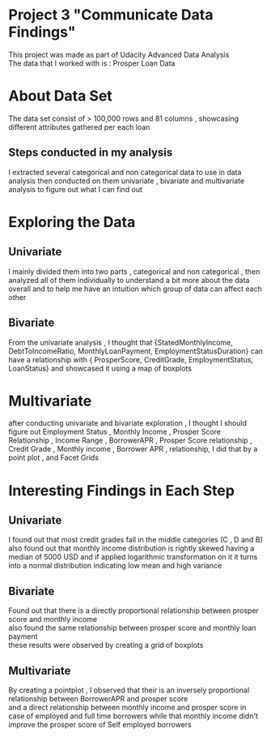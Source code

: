 # Project 3 "Communicate Data Findings"
This project was made as part of Udacity Advanced Data Analysis  
The data that I worked with is : Prosper Loan Data
# About Data Set
The data set consist of > 100,000 rows and 81 columns , showcasing different attributes gathered per each loan 
## Steps conducted in my analysis
 I extracted several categorical and non categorical data to use in data analysis then conducted on them univariate , bivariate and multivariate analysis to figure out what I can find out  

# Exploring the Data
## Univariate
I mainly divided them into two parts , categorical and non categorical , then analyzed all of them individually to understand a bit more about the data overall and to help me have an intuition which group of data can affect each other

## Bivariate
From the univariate analysis , I thought that {StatedMonthlyIncome, DebtToIncomeRatio, MonthlyLoanPayment, EmploymentStatusDuration} can have a relationship with { ProsperScore, CreditGrade, EmploymentStatus, LoanStatus} and showcased it using a map of boxplots

# Multivariate 
after conducting univariate and bivariate exploration , I thought I should figure out Employment Status , Monthly Income , Prosper Score Relationship , 
Income Range , BorrowerAPR , Prosper Score relationship , 
Credit Grade , Monthly income , Borrower APR , relationship,
I did that by a point plot , and Facet Grids

# Interesting Findings in Each Step
## Univariate
I found out that most credit grades fall in the middle categories (C , D and B)  
also found out that monthly income distribution is rightly skewed having a median of 5000 USD and if applied logarithmic transformation on it it turns into a normal distribution indicating low mean and high variance 

## Bivariate
Found out that there is a directly proportional relationship between prosper score and monthly income  
also found the same relationship between prosper score and monthly loan payment  
these results were observed by creating a grid of boxplots
## Multivariate
By creating a pointplot , I observed that their is an inversely proportional relationship between BorrowerAPR and prosper score  
and a direct relationship between monthly income and prosper score in case of employed and full time borrowers while that monthly income didn't improve the prosper score of Self employed borrowers
